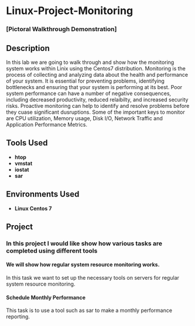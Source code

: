 <h1>Linux-Project-Monitoring</h1>

### [Pictoral Walkthrough Demonstration]

<h2>Description</h2>
In this lab we are going to walk through and show how the monitoring system works within Linix using the Centos7 distribution.
Monitoring is the process of collecting and analyzing data about the health and performance of your system. 
It is essential for preventing problems, identifying bottlenecks and ensuring that your system is performing at its best.
Poor system performance can have a number of negative consequences, including decreased productivity, reduced relaibilty, and increased
security risks. Proactive monitoring can help to identify and resolve problems before they cuase significant dusruptions.
 Some of the important keys to monitor are CPU utilization, Memory usage, Disk I/O, Network Traffic and Application Performance Metrics. 
<br />

<h2>Tools Used</h2>

- <b>htop</b>
 - <b>vmstat</b>
 - <b>iostat</b>
 - <b>sar</b>

 <h2>Environments Used </h2>

- <b>Linux Centos 7</b>

<h2>Project</h2>

  <h3>In this project I would like show how various tasks are completed using different tools</h3>

 <h4>We will show how  regular system resource monitoring works.</h4>
    In this task we want to set up the necessary tools on servers for regular system 
    resource monitoring.

  <h4>Schedule Monthly Performance</h4>
    This task is to use a tool such as sar to make a monthly performance reporting.
    </br>
     
  
  
